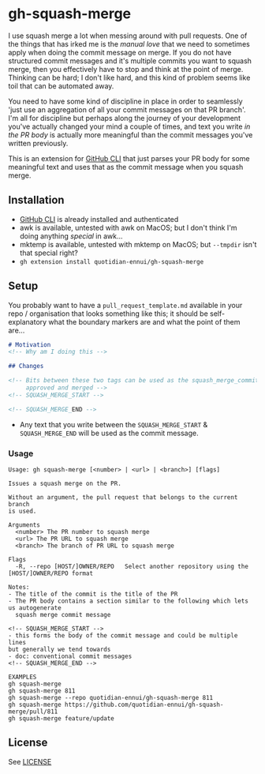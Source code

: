 # gh-squash-merge

I use squash merge a lot when messing around with pull requests. One of the things that has irked me is the _manual love_ that we need to sometimes apply when doing the commit message on merge. If you do not have structured commit messages and it's multiple commits you want to squash merge, then you effectively have to stop and think at the point of merge. Thinking can be hard; I don't like hard, and this kind of problem seems like toil that can be automated away.

You need to have some kind of discipline in place in order to seamlessly 'just use an aggregation of all your commit messages on that PR branch'. I'm all for discipline but perhaps along the journey of your development you've actually changed your mind a couple of times, and text you write _in the PR body_ is actually more meaningful than the commit messages you've written previously.

This is an extension for [GitHub CLI](https://cli.github.com/) that just parses your PR body for some meaningful text and uses that as the commit message when you squash merge.

## Installation

- [GitHub CLI](https://cli.github.com/) is already installed and authenticated
- awk is available, untested with awk on MacOS; but I don't think I'm doing anything _special_ in awk...
- mktemp is available, untested with mktemp on MacOS; but `--tmpdir` isn't that special right?
- `gh extension install quotidian-ennui/gh-squash-merge`

## Setup

You probably want to have a `pull_request_template.md` available in your repo / organisation that looks something like this; it should be self-explanatory what the boundary markers are and what the point of them are...

```markdown
# Motivation
<!-- Why am I doing this -->

## Changes

<!-- Bits between these two tags can be used as the squash_merge_commit_message when the PR is
     approved and merged -->
<!-- SQUASH_MERGE_START -->

<!-- SQUASH_MERGE_END -->
```

- Any text that you write between the `SQUASH_MERGE_START` & `SQUASH_MERGE_END` will be used as the commit message.

### Usage

```text
Usage: gh squash-merge [<number> | <url> | <branch>] [flags]

Issues a squash merge on the PR.

Without an argument, the pull request that belongs to the current branch
is used.

Arguments
  <number> The PR number to squash merge
  <url> The PR URL to squash merge
  <branch> The branch of PR URL to squash merge

Flags
  -R, --repo [HOST/]OWNER/REPO   Select another repository using the [HOST/]OWNER/REPO format

Notes:
- The title of the commit is the title of the PR
- The PR body contains a section similar to the following which lets us autogenerate
  squash merge commit message

<!-- SQUASH_MERGE_START -->
- this forms the body of the commit message and could be multiple lines
but generally we tend towards
- doc: conventional commit messages
<!-- SQUASH_MERGE_END -->

EXAMPLES
gh squash-merge
gh squash-merge 811
gh squash-merge --repo quotidian-ennui/gh-squash-merge 811
gh squash-merge https://github.com/quotidian-ennui/gh-squash-merge/pull/811
gh squash-merge feature/update
```

## License

See [LICENSE](./LICENSE)
